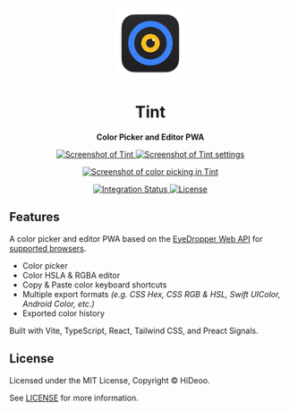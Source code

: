 <div align="center">
  <img alt="Tint logo" src="public/images/icons/192.png" width="128" />
  <h1>Tint</h1>
</div>

<div align="center">
  <p><strong>Color Picker and Editor PWA</strong></p>
  <p>
    <a href="https://user-images.githubusercontent.com/494699/193858299-fdb4491f-0d4b-4ec2-8340-e03dd4b41642.png" title="Screenshot of Tint">
      <img alt="Screenshot of Tint" src="https://user-images.githubusercontent.com/494699/193858299-fdb4491f-0d4b-4ec2-8340-e03dd4b41642.png" width="384" />
    </a>
    <a href="https://user-images.githubusercontent.com/494699/193858397-b4c40970-e3e4-49e5-9b69-c9f5d09e997b.png" title="Screenshot of Tint settings">
      <img alt="Screenshot of Tint settings" src="https://user-images.githubusercontent.com/494699/193858397-b4c40970-e3e4-49e5-9b69-c9f5d09e997b.png" width="384" />
    </a>
  </p>
  <p>
    <a href="https://user-images.githubusercontent.com/494699/193858541-33b432a9-89bd-44c4-bb6a-83461853aa5c.png" title="Screenshot of color picking in Tint">
      <img alt="Screenshot of color picking in Tint" src="https://user-images.githubusercontent.com/494699/193858541-33b432a9-89bd-44c4-bb6a-83461853aa5c.png" width="520" />
    </a>
  </p>
</div>

<div align="center">
  <a href="https://github.com/HiDeoo/tint/actions/workflows/integration.yml">
    <img alt="Integration Status" src="https://github.com/HiDeoo/tint/actions/workflows/integration.yml/badge.svg" />
  </a>
  <a href="https://github.com/HiDeoo/tint/blob/main/LICENSE">
    <img alt="License" src="https://badgen.net/github/license/HiDeoo/tint" />
  </a>
  <br />
</div>

## Features

A color picker and editor PWA based on the [EyeDropper Web API](https://developer.mozilla.org/en-US/docs/Web/API/EyeDropper) for [supported browsers](https://caniuse.com/mdn-api_eyedropper).

- Color picker
- Color HSLA & RGBA editor
- Copy & Paste color keyboard shortcuts
- Multiple export formats _(e.g. CSS Hex, CSS RGB & HSL, Swift UIColor, Android Color, etc.)_
- Exported color history

Built with Vite, TypeScript, React, Tailwind CSS, and Preact Signals.

## License

Licensed under the MIT License, Copyright © HiDeoo.

See [LICENSE](https://github.com/HiDeoo/tint/blob/main/LICENSE) for more information.
